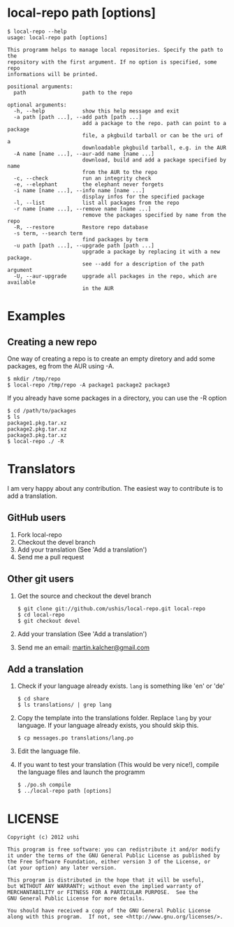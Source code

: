 # local-repo path [options]

	$ local-repo --help
	usage: local-repo path [options]

	This programm helps to manage local repositories. Specify the path to the
	repository with the first argument. If no option is specified, some repo
	informations will be printed.

	positional arguments:
	  path                  path to the repo

	optional arguments:
	  -h, --help            show this help message and exit
	  -a path [path ...], --add path [path ...]
	                        add a package to the repo. path can point to a package
	                        file, a pkgbuild tarball or can be the uri of a
	                        downloadable pkgbuild tarball, e.g. in the AUR
	  -A name [name ...], --aur-add name [name ...]
	                        download, build and add a package specified by name
	                        from the AUR to the repo
	  -c, --check           run an integrity check
	  -e, --elephant        the elephant never forgets
	  -i name [name ...], --info name [name ...]
	                        display infos for the specified package
	  -l, --list            list all packages from the repo
	  -r name [name ...], --remove name [name ...]
	                        remove the packages specified by name from the repo
	  -R, --restore         Restore repo database
	  -s term, --search term
	                        find packages by term
	  -u path [path ...], --upgrade path [path ...]
	                        upgrade a package by replacing it with a new package.
	                        see --add for a description of the path argument
	  -U, --aur-upgrade     upgrade all packages in the repo, which are available
	                        in the AUR

# Examples

## Creating a new repo

One way of creating a repo is to create an empty diretory and add some packages, eg from the AUR
using -A.

	$ mkdir /tmp/repo
	$ local-repo /tmp/repo -A package1 package2 package3

If you already have some packages in a directory, you can use the -R option

	$ cd /path/to/packages
	$ ls
	package1.pkg.tar.xz
	package2.pkg.tar.xz
	package3.pkg.tar.xz
	$ local-repo ./ -R

# Translators

I am very happy about any contribution. The easiest way to contribute is to add a translation.

## GitHub users

1. Fork local-repo
2. Checkout the devel branch
2. Add your translation (See 'Add a translation')
3. Send me a pull request

## Other git users

1. Get the source and checkout the devel branch

	```
	$ git clone git://github.com/ushis/local-repo.git local-repo
	$ cd local-repo
	$ git checkout devel
	```

2. Add your translation (See 'Add a translation')
3. Send me an email: martin.kalcher@gmail.com

## Add a translation

1. Check if your language already exists. ```lang``` is something like 'en' or 'de'

	```
	$ cd share
	$ ls translations/ | grep lang
	```

2. Copy the template into the translations folder. Replace ```lang``` by your language.
   If your language already exists, you should skip this.

	```
	$ cp messages.po translations/lang.po
	```

3. Edit the language file.
4. If you want to test your translation (This would be very nice!), compile the language files
   and launch the programm

	```
	$ ./po.sh compile
	$ ../local-repo path [options]
	```

# LICENSE

	Copyright (c) 2012 ushi

    This program is free software: you can redistribute it and/or modify
    it under the terms of the GNU General Public License as published by
    the Free Software Foundation, either version 3 of the License, or
    (at your option) any later version.

    This program is distributed in the hope that it will be useful,
    but WITHOUT ANY WARRANTY; without even the implied warranty of
    MERCHANTABILITY or FITNESS FOR A PARTICULAR PURPOSE.  See the
    GNU General Public License for more details.

    You should have received a copy of the GNU General Public License
    along with this program.  If not, see <http://www.gnu.org/licenses/>.

